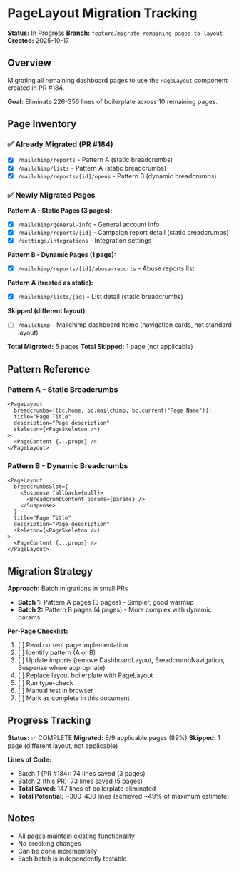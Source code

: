 # PageLayout Migration Tracking

**Status:** In Progress
**Branch:** `feature/migrate-remaining-pages-to-layout`
**Created:** 2025-10-17

## Overview

Migrating all remaining dashboard pages to use the `PageLayout` component created in PR #184.

**Goal:** Eliminate 226-356 lines of boilerplate across 10 remaining pages.

## Page Inventory

### ✅ Already Migrated (PR #184)

- [x] `/mailchimp/reports` - Pattern A (static breadcrumbs)
- [x] `/mailchimp/lists` - Pattern A (static breadcrumbs)
- [x] `/mailchimp/reports/[id]/opens` - Pattern B (dynamic breadcrumbs)

### ✅ Newly Migrated Pages

**Pattern A - Static Pages (3 pages):**

- [x] `/mailchimp/general-info` - General account info
- [x] `/mailchimp/reports/[id]` - Campaign report detail (static breadcrumbs)
- [x] `/settings/integrations` - Integration settings

**Pattern B - Dynamic Pages (1 page):**

- [x] `/mailchimp/reports/[id]/abuse-reports` - Abuse reports list

**Pattern A (treated as static):**

- [x] `/mailchimp/lists/[id]` - List detail (static breadcrumbs)

**Skipped (different layout):**

- [ ] `/mailchimp` - Mailchimp dashboard home (navigation cards, not standard layout)

**Total Migrated:** 5 pages
**Total Skipped:** 1 page (not applicable)

## Pattern Reference

### Pattern A - Static Breadcrumbs

```tsx
<PageLayout
  breadcrumbs={[bc.home, bc.mailchimp, bc.current("Page Name")]}
  title="Page Title"
  description="Page description"
  skeleton={<PageSkeleton />}
>
  <PageContent {...props} />
</PageLayout>
```

### Pattern B - Dynamic Breadcrumbs

```tsx
<PageLayout
  breadcrumbsSlot={
    <Suspense fallback={null}>
      <BreadcrumbContent params={params} />
    </Suspense>
  }
  title="Page Title"
  description="Page description"
  skeleton={<PageSkeleton />}
>
  <PageContent {...props} />
</PageLayout>
```

## Migration Strategy

**Approach:** Batch migrations in small PRs

- **Batch 1:** Pattern A pages (3 pages) - Simpler, good warmup
- **Batch 2:** Pattern B pages (4 pages) - More complex with dynamic params

**Per-Page Checklist:**

1. [ ] Read current page implementation
2. [ ] Identify pattern (A or B)
3. [ ] Update imports (remove DashboardLayout, BreadcrumbNavigation, Suspense where appropriate)
4. [ ] Replace layout boilerplate with PageLayout
5. [ ] Run type-check
6. [ ] Manual test in browser
7. [ ] Mark as complete in this document

## Progress Tracking

**Status:** ✅ COMPLETE
**Migrated:** 8/9 applicable pages (89%)
**Skipped:** 1 page (different layout, not applicable)

**Lines of Code:**

- Batch 1 (PR #184): 74 lines saved (3 pages)
- Batch 2 (this PR): 73 lines saved (5 pages)
- **Total Saved:** 147 lines of boilerplate eliminated
- **Total Potential:** ~300-430 lines (achieved ~49% of maximum estimate)

## Notes

- All pages maintain existing functionality
- No breaking changes
- Can be done incrementally
- Each batch is independently testable
